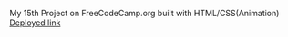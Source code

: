 My 15th Project on FreeCodeCamp.org built with HTML/CSS(Animation)
[Deployed link](https://kanyshaiosmonova.github.io/FreeCodeCamp-Finished-Projects/Responsive-Web-Design-Beta-Course/Ferris-Wheel/index.html)
